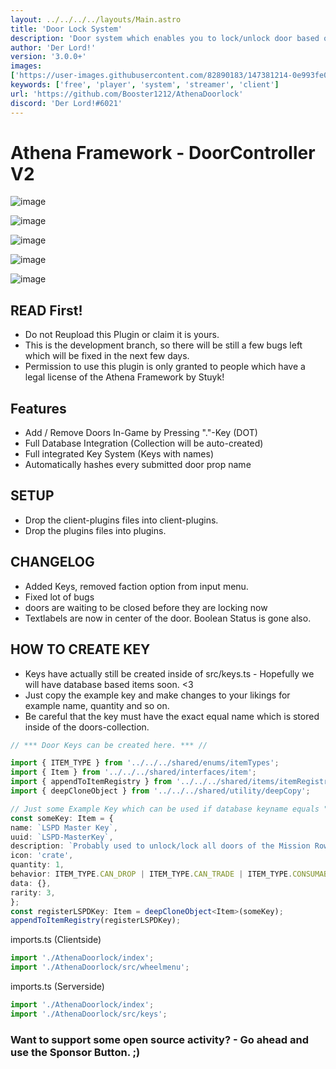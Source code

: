 ```yaml
---
layout: ../../../../layouts/Main.astro
title: 'Door Lock System'
description: 'Door system which enables you to lock/unlock door based on a player or faction.'
author: 'Der Lord!'
version: '3.0.0+'
images:
['https://user-images.githubusercontent.com/82890183/147381214-0e993fe0-1d9c-48dc-8751-65a46696c4d1.png','https://user-images.githubusercontent.com/82890183/147381524-93c23c14-1c1b-4ba7-8b8b-067a18921167.png','https://user-images.githubusercontent.com/82890183/147381220-b48ebfc4-b6a7-4759-b995-382c99c7c59b.png','https://user-images.githubusercontent.com/82890183/147381230-4340e69b-ce00-48c8-92ea-fec27845489d.png','https://user-images.githubusercontent.com/82890183/147381159-b57320c1-1f3a-495e-8055-bd5b3e8cf860.png']
keywords: ['free', 'player', 'system', 'streamer', 'client']
url: 'https://github.com/Booster1212/AthenaDoorlock'
discord: 'Der Lord!#6021'
---
```


# Athena Framework - DoorController V2

![image](https://user-images.githubusercontent.com/82890183/147381214-0e993fe0-1d9c-48dc-8751-65a46696c4d1.png)

![image](https://user-images.githubusercontent.com/82890183/147381524-93c23c14-1c1b-4ba7-8b8b-067a18921167.png)

![image](https://user-images.githubusercontent.com/82890183/147381220-b48ebfc4-b6a7-4759-b995-382c99c7c59b.png)

![image](https://user-images.githubusercontent.com/82890183/147381230-4340e69b-ce00-48c8-92ea-fec27845489d.png)

![image](https://user-images.githubusercontent.com/82890183/147381159-b57320c1-1f3a-495e-8055-bd5b3e8cf860.png)

## READ First!

- Do not Reupload this Plugin or claim it is yours.
- This is the development branch, so there will be still a few bugs left which will be fixed in the next few days.
- Permission to use this plugin is only granted to people which have a legal license of the Athena Framework by Stuyk!

## Features

- Add / Remove Doors In-Game by Pressing "."-Key (DOT)
- Full Database Integration (Collection will be auto-created)
- Full integrated Key System (Keys with names)
- Automatically hashes every submitted door prop name

## SETUP

- Drop the client-plugins files into client-plugins.
- Drop the plugins files into plugins.

## CHANGELOG

- Added Keys, removed faction option from input menu.
- Fixed lot of bugs
- doors are waiting to be closed before they are locking now
- Textlabels are now in center of the door. Boolean Status is gone also.

## HOW TO CREATE KEY

- Keys have actually still be created inside of src/keys.ts - Hopefully we will have database based items soon. <3
- Just copy the example key and make changes to your likings for example name, quantity and so on.
- Be careful that the key must have the exact equal name which is stored inside of the doors-collection.

```typescript
// *** Door Keys can be created here. *** //

import { ITEM_TYPE } from '../../../shared/enums/itemTypes';
import { Item } from '../../../shared/interfaces/item';
import { appendToItemRegistry } from '../../../shared/items/itemRegistry';
import { deepCloneObject } from '../../../shared/utility/deepCopy';

// Just some Example Key which can be used if database keyname equals "LSPD Master Key"
const someKey: Item = {
name: `LSPD Master Key`,
uuid: `LSPD-MasterKey`,
description: `Probably used to unlock/lock all doors of the Mission Row Police Department.`,
icon: 'crate',
quantity: 1,
behavior: ITEM_TYPE.CAN_DROP | ITEM_TYPE.CAN_TRADE | ITEM_TYPE.CONSUMABLE,
data: {},
rarity: 3,
};
const registerLSPDKey: Item = deepCloneObject<Item>(someKey);
appendToItemRegistry(registerLSPDKey);
```

imports.ts (Clientside)

```typescript
import './AthenaDoorlock/index';
import './AthenaDoorlock/src/wheelmenu';
```

imports.ts (Serverside)

```typescript
import './AthenaDoorlock/index';
import './AthenaDoorlock/src/keys';
```

### Want to support some open source activity? - Go ahead and use the Sponsor Button. ;)
